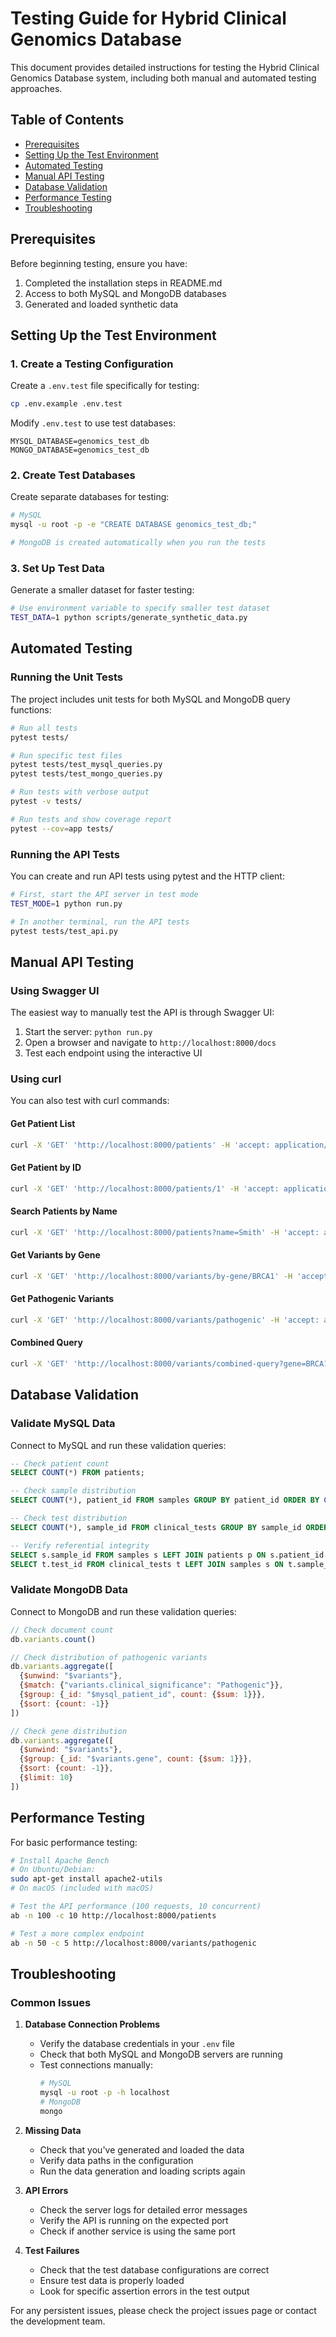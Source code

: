 # Testing Guide for Hybrid Clinical Genomics Database

This document provides detailed instructions for testing the Hybrid Clinical Genomics Database system, including both manual and automated testing approaches.

## Table of Contents
- [Prerequisites](#prerequisites)
- [Setting Up the Test Environment](#setting-up-the-test-environment)
- [Automated Testing](#automated-testing)
- [Manual API Testing](#manual-api-testing)
- [Database Validation](#database-validation)
- [Performance Testing](#performance-testing)
- [Troubleshooting](#troubleshooting)

## Prerequisites

Before beginning testing, ensure you have:
1. Completed the installation steps in README.md
2. Access to both MySQL and MongoDB databases
3. Generated and loaded synthetic data

## Setting Up the Test Environment

### 1. Create a Testing Configuration

Create a `.env.test` file specifically for testing:

```bash
cp .env.example .env.test
```

Modify `.env.test` to use test databases:
```
MYSQL_DATABASE=genomics_test_db
MONGO_DATABASE=genomics_test_db
```

### 2. Create Test Databases

Create separate databases for testing:

```bash
# MySQL
mysql -u root -p -e "CREATE DATABASE genomics_test_db;"

# MongoDB is created automatically when you run the tests
```

### 3. Set Up Test Data

Generate a smaller dataset for faster testing:

```bash
# Use environment variable to specify smaller test dataset
TEST_DATA=1 python scripts/generate_synthetic_data.py
```

## Automated Testing

### Running the Unit Tests

The project includes unit tests for both MySQL and MongoDB query functions:

```bash
# Run all tests
pytest tests/

# Run specific test files
pytest tests/test_mysql_queries.py
pytest tests/test_mongo_queries.py

# Run tests with verbose output
pytest -v tests/

# Run tests and show coverage report
pytest --cov=app tests/
```

### Running the API Tests

You can create and run API tests using pytest and the HTTP client:

```bash
# First, start the API server in test mode
TEST_MODE=1 python run.py

# In another terminal, run the API tests
pytest tests/test_api.py
```

## Manual API Testing

### Using Swagger UI

The easiest way to manually test the API is through Swagger UI:

1. Start the server: `python run.py`
2. Open a browser and navigate to `http://localhost:8000/docs`
3. Test each endpoint using the interactive UI

### Using curl

You can also test with curl commands:

#### Get Patient List

```bash
curl -X 'GET' 'http://localhost:8000/patients' -H 'accept: application/json'
```

#### Get Patient by ID

```bash
curl -X 'GET' 'http://localhost:8000/patients/1' -H 'accept: application/json'
```

#### Search Patients by Name

```bash
curl -X 'GET' 'http://localhost:8000/patients?name=Smith' -H 'accept: application/json'
```

#### Get Variants by Gene

```bash
curl -X 'GET' 'http://localhost:8000/variants/by-gene/BRCA1' -H 'accept: application/json'
```

#### Get Pathogenic Variants

```bash
curl -X 'GET' 'http://localhost:8000/variants/pathogenic' -H 'accept: application/json'
```

#### Combined Query

```bash
curl -X 'GET' 'http://localhost:8000/variants/combined-query?gene=BRCA1&sex=Female&age_min=30' -H 'accept: application/json'
```

## Database Validation

### Validate MySQL Data

Connect to MySQL and run these validation queries:

```sql
-- Check patient count
SELECT COUNT(*) FROM patients;

-- Check sample distribution
SELECT COUNT(*), patient_id FROM samples GROUP BY patient_id ORDER BY COUNT(*) DESC;

-- Check test distribution
SELECT COUNT(*), sample_id FROM clinical_tests GROUP BY sample_id ORDER BY COUNT(*) DESC;

-- Verify referential integrity
SELECT s.sample_id FROM samples s LEFT JOIN patients p ON s.patient_id = p.patient_id WHERE p.patient_id IS NULL;
SELECT t.test_id FROM clinical_tests t LEFT JOIN samples s ON t.sample_id = s.sample_id WHERE s.sample_id IS NULL;
```

### Validate MongoDB Data

Connect to MongoDB and run these validation queries:

```javascript
// Check document count
db.variants.count()

// Check distribution of pathogenic variants
db.variants.aggregate([
  {$unwind: "$variants"},
  {$match: {"variants.clinical_significance": "Pathogenic"}},
  {$group: {_id: "$mysql_patient_id", count: {$sum: 1}}},
  {$sort: {count: -1}}
])

// Check gene distribution
db.variants.aggregate([
  {$unwind: "$variants"},
  {$group: {_id: "$variants.gene", count: {$sum: 1}}},
  {$sort: {count: -1}},
  {$limit: 10}
])
```

## Performance Testing

For basic performance testing:

```bash
# Install Apache Bench
# On Ubuntu/Debian:
sudo apt-get install apache2-utils
# On macOS (included with macOS)

# Test the API performance (100 requests, 10 concurrent)
ab -n 100 -c 10 http://localhost:8000/patients

# Test a more complex endpoint
ab -n 50 -c 5 http://localhost:8000/variants/pathogenic
```

## Troubleshooting

### Common Issues

1. **Database Connection Problems**
   - Verify the database credentials in your `.env` file
   - Check that both MySQL and MongoDB servers are running
   - Test connections manually:
     ```bash
     # MySQL
     mysql -u root -p -h localhost
     # MongoDB
     mongo
     ```

2. **Missing Data**
   - Check that you've generated and loaded the data
   - Verify data paths in the configuration
   - Run the data generation and loading scripts again

3. **API Errors**
   - Check the server logs for detailed error messages
   - Verify the API is running on the expected port
   - Check if another service is using the same port

4. **Test Failures**
   - Check that the test database configurations are correct
   - Ensure test data is properly loaded
   - Look for specific assertion errors in the test output

For any persistent issues, please check the project issues page or contact the development team. 